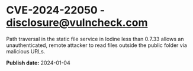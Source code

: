 # CVE-2024-22050 - disclosure@vulncheck.com

Path traversal in the static file service in Iodine less than 0.7.33 allows an unauthenticated, remote attacker to read files outside the public folder via malicious URLs.



**Publish date:** 2024-01-04
